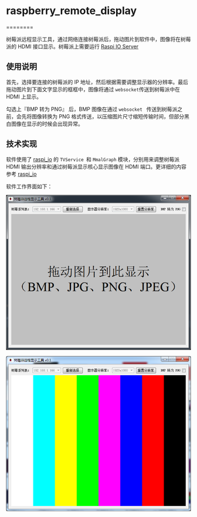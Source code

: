 # raspberry_remote_display
========

树莓派远程显示工具，通过网络连接树莓派后，拖动图片到软件中，图像将在树莓派的 HDMI 接口显示。树莓派上需要运行 [Raspi IO Server](https://github.com/amaork/raspi-ios/releases)

## 使用说明
首先，选择要连接的树莓派的 IP 地址，然后根据需要调整显示器的分辨率。最后拖动图片到下面文字显示的框框中，图像将通过 `websocket`传送到树莓派中在 HDMI 上显示。

勾选上『BMP 转为 PNG』 后，BMP 图像在通过 `websocket ` 传送到树莓派之前，会先将图像转换为 PNG 格式传送，以压缩图片尺寸缩短传输时间，但部分黑白图像在显示的时候会出现异常。

## 技术实现
软件使用了 [raspi_io](https://github.com/amaork/raspi-io) 的 `TVService `和 `MmalGraph` 模块，分别用来调整树莓派 HDMI 输出分辨率和通过树莓派显示核心显示图像在 HDMI 端口。更详细的内容参考  [raspi_io](https://github.com/amaork/raspi-io) 

软件工作界面如下：

![screenshoot1](resources/screenshot1.png)


![screenshoot2](resources/screenshot2.png)
